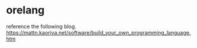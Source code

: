 # orelang
reference the following blog.
https://mattn.kaoriya.net/software/build_your_own_programming_language.htm
